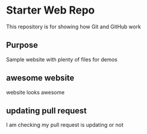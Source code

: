 # Starter Web Repo

This repository is for showing how Git and GitHub work

## Purpose

Sample website with plenty of files for demos

## awesome website

website looks awesome

## updating pull request

I am checking my pull request is updating or not
